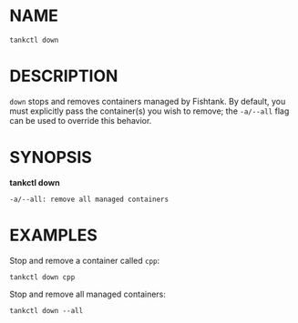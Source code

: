 # NAME
```
tankctl down
```

# DESCRIPTION
`down` stops and removes containers managed by Fishtank. By default, you must explicitly pass the container(s) you wish to remove; the `-a/--all` flag can be used to override this behavior.

# SYNOPSIS
**tankctl down**

```
-a/--all: remove all managed containers
```

# EXAMPLES
Stop and remove a container called `cpp`:

```
tankctl down cpp
```

Stop and remove all managed containers:
```
tankctl down --all
```